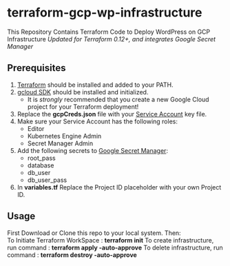 # terraform-gcp-wp-infrastructure
This Repository Contains Terraform Code to Deploy WordPress on GCP Infrastructure
_Updated for Terraform 0.12+, and integrates Google Secret Manager_

## Prerequisites
1. [Terraform](https://www.terraform.io/downloads.html) should be installed and added to your PATH.
2. [gcloud SDK](https://cloud.google.com/sdk/docs/install) should be installed and initialized.
    * It is _strongly_ recommended that you create a new Google Cloud project for your Terraform deployment!
3. Replace the **gcpCreds.json** file with your [Service Account](https://cloud.google.com/iam/docs/creating-managing-service-accounts) key file.
4. Make sure your Service Account has the following roles:
    * Editor
    * Kubernetes Engine Admin
    * Secret Manager Admin
5. Add the following secrets to [Google Secret Manager](https://cloud.google.com/secret-manager):
    * root_pass
    * database
    * db_user
    * db_user_pass
6. In **variables.tf** Replace the Project ID placeholder with your own Project ID.  

## Usage
First Download or Clone this repo to your local system.  Then:  
To Initiate Terraform WorkSpace       : **terraform init**
To create infrastructure, run command : **terraform apply -auto-approve**
To delete infrastructure, run command : **terraform destroy -auto-approve**
